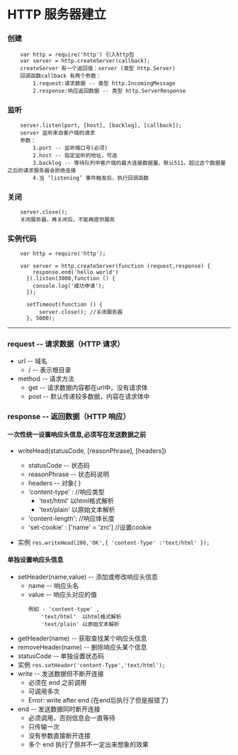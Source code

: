# HTTP 服务器建立
### 创建
```
	var http = require('http') 引入http包
	var server = http.createServer(callback);
	createServer 有一个返回值：server (类型 http.Server)
	回调函数callback 有两个参数：
		1.request:请求数据 -- 类型 http.IncomingMessage
		2.response:响应返回数据 -- 类型 http.ServerResponse
```
### 监听
```
	server.listen(port, [host], [backlog], [callback]);
	server 监听来自客户端的请求
	参数：
	    1.port -- 监听端口号(必须)
	    2.host -- 指定监听的地址，可选
	    3.backlog -- 等待队列中客户端的最大连接数据量，默认511，超过这个数据量之后的请求服务器会拒绝连接
	    4.当 ‘listening’ 事件触发后，执行回调函数
```
### 关闭
```
	server.close();
	关闭服务器，再关闭后，不能再提供服务
```

### 实例代码
```
	var http = require('http');

	var server = http.createServer(function (request,response) {
	    response.end('hello world')
	  }).listen(3000,function () {
	    console.log('成功申请');
	  });
	
	  setTimeout(function () {
	      server.close(); //关闭服务器
	  }, 5000);
```

----
### request -- 请求数据（HTTP 请求）
- url -- 域名
	-  / -- 表示根目录
- method -- 请求方法
	- get -- 请求数据内容都在url中，没有请求体
	- post -- 默认传递较多数据，内容在请求体中

### response -- 返回数据（HTTP 响应）
#### 一次性统一设置响应头信息,必须写在发送数据之前
- writeHead(statusCode, [reasonPhrase], [headers]) 
	- statusCode -- 状态码
	- reasonPhrase -- 状态码说明
	- headers -- 对象{ }
	- 'content-type' : //响应类型
	  - 'text/html'  以html格式解析
	  - 'text/plain' 以原始文本解析
	- 'content-length': //响应体长度
	- 'set-cookie' : ['name' = 'zrc'] //设置cookie

- 实例
	`res.writeHead(200,'OK',{ 'content-Type' :'text/html' });`

#### 单独设置响应头信息
- setHeader(name,value) -- 添加或修改响应头信息
	- name -- 响应头名
	- value -- 响应头对应的值
		```
		例如 - 'content-type' ,
			'text/html'  以html格式解析
			'text/plain' 以原始文本解析
		```
- getHeader(name) -- 获取查找某个响应头信息
- removeHeader(name) -- 删除响应头某个信息
- statusCode -- 单独设置状态码
- 实例
	`res.setHeader('content-Type','text/html');`
- write -- 发送数据但不断开连接
	- 必须在 end 之前调用
	- 可调用多次
	- Error: write after end (在end后执行了但是报错了)
- end -- 发送数据同时断开连接
	- 必须调用，否则信息会一直等待
	- 只传输一次
	- 没有参数直接断开连接
	- 多个 end 执行了但并不一定出来想象的效果

